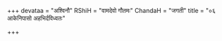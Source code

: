 +++
devataa = "अश्विनौ"
RShiH = "वामदेवो गौतमः"
ChandaH = "जगती"
title = "०६ आकेनिपासो अहभिर्दविध्वतः"

+++
